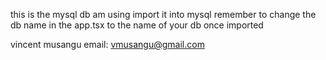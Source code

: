this is the mysql db am using import it into mysql
remember to change the db name in the app.tsx to the name of your db once imported

vincent musangu
email: vmusangu@gmail.com
